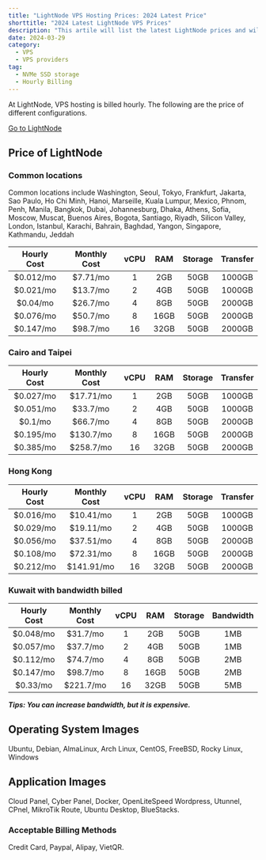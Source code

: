 ```yaml
---
title: "LightNode VPS Hosting Prices: 2024 Latest Price"
shorttitle: "2024 Latest LightNode VPS Prices"
description: "This artile will list the latest LightNode prices and will be continually updated."
date: 2024-03-29
category: 
  - VPS
  - VPS providers
tag: 
  - NVMe SSD storage
  - Hourly Billing
---
```


At LightNode, VPS hosting is billed hourly. The following are the price of different configurations.

[Go to LightNode](https://www.lightnode.com)

## Price of LightNode

### Common locations

Common locations include Washington, Seoul, Tokyo, Frankfurt, Jakarta, Sao Paulo, Ho Chi Minh, Hanoi, Marseille, Kuala Lumpur, Mexico, Phnom, Penh, Manila, Bangkok, Dubai, Johannesburg, Dhaka, Athens, Sofia, Moscow, Muscat, Buenos Aires, Bogota, Santiago, Riyadh, Silicon Valley, London, Istanbul, Karachi, Bahrain, Baghdad, Yangon, Singapore, Kathmandu, Jeddah

|Hourly Cost | Monthly Cost | vCPU | RAM | Storage | Transfer |
|:------:|:------:|:----------:|:-------:|:-----:|:---------:|
| $0.012/mo | $7.71/mo | 1 | 2GB | 50GB | 1000GB |
| $0.021/mo | $13.7/mo | 2 | 4GB | 50GB | 1000GB |
| $0.04/mo | $26.7/mo | 4 | 8GB | 50GB | 2000GB |
| $0.076/mo | $50.7/mo | 8 |16GB | 50GB | 2000GB |
| $0.147/mo | $98.7/mo | 16 | 32GB | 50GB | 2000GB |


### Cairo and Taipei

|Hourly Cost | Monthly Cost | vCPU | RAM | Storage | Transfer |
|:------:|:------:|:----------:|:-------:|:-----:|:---------:|
| $0.027/mo | $17.71/mo | 1 | 2GB | 50GB | 1000GB |
| $0.051/mo | $33.7/mo | 2 | 4GB | 50GB | 1000GB |
| $0.1/mo | $66.7/mo | 4 | 8GB | 50GB | 2000GB |
| $0.195/mo | $130.7/mo | 8 |16GB | 50GB | 2000GB |
| $0.385/mo | $258.7/mo | 16 | 32GB | 50GB | 2000GB |

### Hong Kong

|Hourly Cost | Monthly Cost | vCPU | RAM | Storage | Transfer |
|:------:|:------:|:----------:|:-------:|:-----:|:---------:|
| $0.016/mo | $10.41/mo | 1 | 2GB | 50GB | 1000GB |
| $0.029/mo | $19.11/mo | 2 | 4GB | 50GB | 1000GB |
| $0.056/mo | $37.51/mo | 4 | 8GB | 50GB | 2000GB |
| $0.108/mo | $72.31/mo | 8 |16GB | 50GB | 2000GB |
| $0.212/mo | $141.91/mo | 16 | 32GB | 50GB | 2000GB |

### Kuwait with bandwidth billed

|Hourly Cost | Monthly Cost | vCPU | RAM | Storage | Bandwidth |
|:------:|:------:|:----------:|:-------:|:-----:|:---------:|
| $0.048/mo | $31.7/mo | 1 | 2GB | 50GB | 1MB |
| $0.057/mo | $37.7/mo | 2 | 4GB | 50GB | 1MB |
| $0.112/mo | $74.7/mo | 4 | 8GB | 50GB | 2MB |
| $0.147/mo | $98.7/mo | 8 |16GB | 50GB | 2MB |
| $0.33/mo | $221.7/mo | 16 | 32GB | 50GB | 5MB |

***Tips: You can increase bandwidth, but it is expensive.***

## Operating System Images

Ubuntu, Debian, AlmaLinux, Arch Linux, CentOS, FreeBSD, Rocky Linux, Windows

## Application Images

Cloud Panel, Cyber Panel, Docker, OpenLiteSpeed Wordpress, Utunnel, CPnel, MikroTik Route, Ubuntu Desktop, BlueStacks.

### Acceptable Billing Methods

Credit Card, Paypal, Alipay, VietQR.
